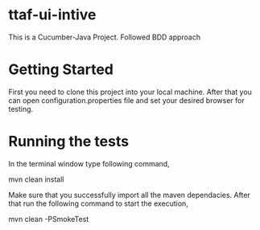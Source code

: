 # ttaf-ui-intive
This is a Cucumber-Java Project. Followed BDD approach

# Getting Started
 First you need to clone this project into your local machine. After that you can open configuration.properties file and set your desired browser for testing.

# Running the tests
In the terminal window type following command,
  
  mvn clean install
  
 Make sure that you successfully import all the maven dependacies. After that run the following command to start the execution,

  mvn clean -PSmokeTest
  
  
